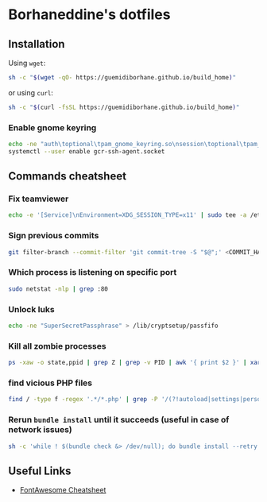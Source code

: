 # Borhaneddine's dotfiles

## Installation

Using `wget`:

```bash
sh -c "$(wget -qO- https://guemidiborhane.github.io/build_home)"
```

or using `curl`:

```bash
sh -c "$(curl -fsSL https://guemidiborhane.github.io/build_home)"
```

### Enable gnome keyring

```bash
echo -ne "auth\toptional\tpam_gnome_keyring.so\nsession\toptional\tpam_gnome_keyring.so auto_start" | sudo tee -a /etc/pam.d/login
systemctl --user enable gcr-ssh-agent.socket
```

## Commands cheatsheet

### Fix teamviewer

```bash
echo -e '[Service]\nEnvironment=XDG_SESSION_TYPE=x11' | sudo tee -a /etc/systemd/system/getty@tty1.service.d/getty@tty1.service-drop-in.conf
```

### Sign previous commits

```bash
git filter-branch --commit-filter 'git commit-tree -S "$@";' <COMMIT_HASH>..HEAD
```

### Which process is listening on specific port

```bash
sudo netstat -nlp | grep :80
```

### Unlock luks

```bash
echo -ne "SuperSecretPassphrase" > /lib/cryptsetup/passfifo
```

### Kill all zombie processes

```bash
ps -xaw -o state,ppid | grep Z | grep -v PID | awk '{ print $2 }' | xargs kill -9
```

### find vicious PHP files

```bash
find / -type f -regex '.*/*.php' | grep -P '/(?!autoload|settings|personal|mbstring|defaults|translit)([a-z0-9]{8}).php$' > suspicions.txt
```

### Rerun `bundle install` until it succeeds (useful in case of network issues)

```bash
sh -c 'while ! $(bundle check &> /dev/null); do bundle install --retry 10; sleep 1; done'
```

## Useful Links

- [FontAwesome Cheatsheet](https://fontawesome.bootstrapcheatsheets.com/)
